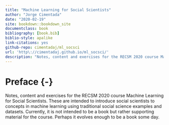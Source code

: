 ```yaml
--- 
title: "Machine Learning for Social Scientists"
author: "Jorge Cimentada"
date: "2020-02-19"
site: bookdown::bookdown_site
documentclass: book
bibliography: [book.bib]
biblio-style: apalike
link-citations: yes
github-repo: cimentadaj/ml_socsci
url: 'http\://cimentadaj.github.io/ml_socsci/'
description: "Notes, content and exercises for the RECSM 2020 course Machine Learning for Social Scientists."
---
```


# Preface {-}

Notes, content and exercises for the RECSM 2020 course Machine Learning for Social Scientists. These are intended to introduce social scientists to concepts in machine learning using traditional social science examples and datasets. Currently, it is not intended to be a book but rather supporting material for the course. Perhaps it evolves enough to be a book some day.
